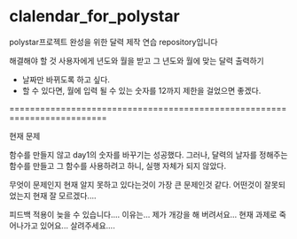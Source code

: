 # clalendar_for_polystar
polystar프로젝트 완성을 위한 달력 제작 연습 repository입니다

해결해야 할 것
사용자에게 년도와 월을 받고 그 년도와 월에 맞는 달력 출력하기

- 날짜만 바뀌도록 하고 싶다.
- 할 수 있다면, 월에 입력 될 수 있는 숫자를 12까지 제한을 걸었으면 좋겠다.

=========================================================================

현재 문제

함수를 만들지 않고 day1의 숫자를 바꾸기는 성공했다.
그러나, 달력의 날자를 정해주는 함수를 만들고 그 함수를 사용하려고 하니, 실행 자체가 되지 않았다.


무엇이 문제인지 현재 알지 못하고 있다는것이 가장 큰 문제인것 같다.
어떤것이 잘못되었는지 현재 잘 모르겠다....

피드백 적용이 늦을 수 있습니다....
이유는... 제가 개강을 해 버려서요...
현재 과제로 죽어나가고 있어요...
살려주세요....
